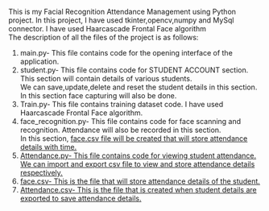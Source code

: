 This is my Facial Recognition Attendance Management using Python project. In this project, I have used tkinter,opencv,numpy and MySql connector. I have used Haarcascade Frontal Face algorithm<br>
The description of all the files of the project is as follows:<br>
1. main.py- This file contains code for the opening interface of the application.<br>
2. student.py- This file contains code for STUDENT ACCOUNT section. This section will contain details of various students. <br>We can save,update,delete and reset the student details in this section. In this section face capturing will also be done.<br>
3. Train.py- This file contains training dataset code. I have used Haarcascade Frontal Face algorithm.<br>
4. face_recognition.py- This file contains code for face scanning and recognition. Attendance will also be recorded in this section.<br> In this section, <u>face.csv<u> file will be created that will store attendance details with time.<br>
5. Attendance.py- This file contains code for viewing student attendance. We can import and export csv file to view and store attendance details respectively.<br>
6. face.csv- This is the file that will store attendance details of the student.<br>
7. Attendance.csv- This is the file that is created when student details are exported to save attendance details.
